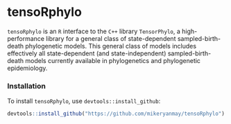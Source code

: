 # tensoRphylo

`tensoRphylo` is an `R` interface to the `C++` library `TensorPhylo`, a high-performance library for a general class of state-dependent sampled-birth-death phylogenetic models.
This general class of models includes effectively all state-dependent (and state-independent) sampled-birth-death models currently available in phylogenetics and phylogenetic epidemiology.

### Installation

To install `tensoRphylo`, use `devtools::install_github`:
```R
devtools::install_github("https://github.com/mikeryanmay/tensoRphylo")
```
